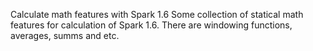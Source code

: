 Calculate math features with Spark 1.6
Some collection of statical math features for calculation of Spark 1.6.
There are windowing functions, averages, summs and etc.
